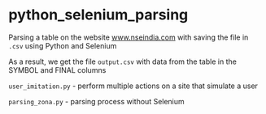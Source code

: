 # python_selenium_parsing

Parsing a table on the website www.nseindia.com with saving the file in `.csv` using Python and Selenium

As a result, we get the file `output.csv` with data from the table in the SYMBOL and FINAL columns

`user_imitation.py` - perform multiple actions on a site that simulate a user

`parsing_zona.py` - parsing process without Selenium
